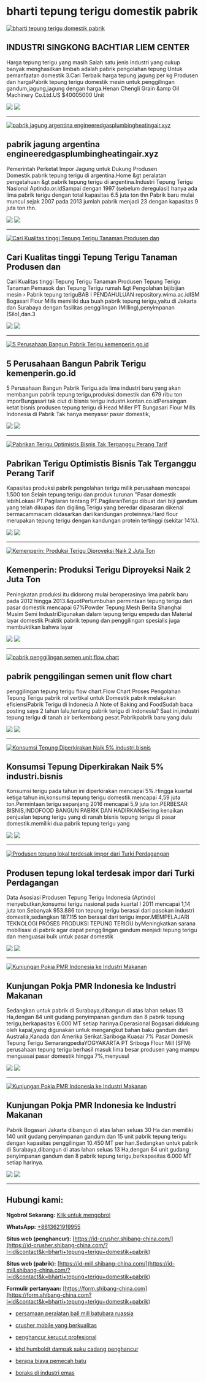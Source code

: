 # bharti tepung terigu domestik pabrik

<a href="https://swt.shibang-china.com/?l=id&img&k=bharti+tepung+terigu+domestik+pabrik" target="_blank">![bharti tepung terigu domestik pabrik](http://static.shibang-china.com/all-800x300/748.jpg)</a>

## INDUSTRI SINGKONG BACHTIAR LIEM CENTER
Harga tepung terigu yang masih Salah satu jenis industri yang cukup banyak menghasilkan limbah adalah pabrik pengolahan tepung Untuk pemanfaatan domestik 3.Cari Terbaik harga tepung jagung per kg Produsen dan hargaPabrik tepung terigu domestik mesin untuk penggilingan gandum,jagung,jagung dengan harga.Henan Chengli Grain &amp Oil Machinery Co.Ltd.US $40005000 Unit


<a href="https://whatsapp.shibangsoft.com/WhatsApp.php" target="_blank" title="WhatsApp">![](http://static.shibang-china.com/icon/whatsapp.png)</a> <a href="https://swt.shibang-china.com/?l=id&icon&k=bharti+tepung+terigu+domestik+pabrik" target="_blank">![](http://static.shibang-china.com/icon/chat-id.png)</a>

---

<a href="https://swt.shibang-china.com/?l=id&img&k=bharti+tepung+terigu+domestik+pabrik" target="_blank">![pabrik jagung argentina engineeredgasplumbingheatingair.xyz](http://static.shibang-china.com/all-800x300/1276.jpg)</a>

## pabrik jagung argentina engineeredgasplumbingheatingair.xyz
Pemerintah Perketat Impor Jagung untuk Dukung Produsen Domestik.pabrik tepung terigu di argentina.Home &gt peralatan pengetahuan &gt pabrik tepung terigu di argentina.Industri Tepung Terigu Nasional Aptindo.or.idSampai dengan 1997 (sebelum deregulasi) hanya ada lima pabrik terigu dengan total kapasitas 6.5 juta ton thn Pabrik baru mulai muncul sejak 2007 pada 2013 jumlah pabrik menjadi 23 dengan kapasitas 9 juta ton thn.


<a href="https://whatsapp.shibangsoft.com/WhatsApp.php" target="_blank" title="WhatsApp">![](http://static.shibang-china.com/icon/whatsapp.png)</a> <a href="https://swt.shibang-china.com/?l=id&icon&k=bharti+tepung+terigu+domestik+pabrik" target="_blank">![](http://static.shibang-china.com/icon/chat-id.png)</a>

---

<a href="https://swt.shibang-china.com/?l=id&img&k=bharti+tepung+terigu+domestik+pabrik" target="_blank">![Cari Kualitas tinggi Tepung Terigu Tanaman Produsen dan](http://static.shibang-china.com/all-800x300/1400.jpg)</a>

## Cari Kualitas tinggi Tepung Terigu Tanaman Produsen dan
Cari Kualitas tinggi Tepung Terigu Tanaman Produsen Tepung Terigu Tanaman Pemasok dan Tepung Terigu rumah &gt Pengolahan bijibijian mesin › Pabrik tepung teriguBAB I PENDAHULUAN repository.wima.ac.idISM Bogasari Flour Mills memiliki dua buah pabrik tepung terigu,yaitu di Jakarta dan Surabaya dengan fasilitas penggilingan (Milling),penyimpanan (Silo),dan.3


<a href="https://whatsapp.shibangsoft.com/WhatsApp.php" target="_blank" title="WhatsApp">![](http://static.shibang-china.com/icon/whatsapp.png)</a> <a href="https://swt.shibang-china.com/?l=id&icon&k=bharti+tepung+terigu+domestik+pabrik" target="_blank">![](http://static.shibang-china.com/icon/chat-id.png)</a>

---

<a href="https://swt.shibang-china.com/?l=id&img&k=bharti+tepung+terigu+domestik+pabrik" target="_blank">![5 Perusahaan Bangun Pabrik Terigu kemenperin.go.id](http://static.shibang-china.com/all-800x300/1529.jpg)</a>

## 5 Perusahaan Bangun Pabrik Terigu kemenperin.go.id
5 Perusahaan Bangun Pabrik Terigu.ada lima industri baru yang akan membangun pabrik tepung terigu,produksi domestik dan 679 ribu ton imporBungasari tak ciut di bisnis terigu industri.kontan.co.idPersaingan ketat bisnis produsen tepung terigu di Head Miller PT Bungasari Flour Mills Indonesia di Pabrik Tak hanya menyasar pasar domestik,


<a href="https://whatsapp.shibangsoft.com/WhatsApp.php" target="_blank" title="WhatsApp">![](http://static.shibang-china.com/icon/whatsapp.png)</a> <a href="https://swt.shibang-china.com/?l=id&icon&k=bharti+tepung+terigu+domestik+pabrik" target="_blank">![](http://static.shibang-china.com/icon/chat-id.png)</a>

---

<a href="https://swt.shibang-china.com/?l=id&img&k=bharti+tepung+terigu+domestik+pabrik" target="_blank">![Pabrikan Terigu Optimistis Bisnis Tak Terganggu Perang Tarif](http://static.shibang-china.com/all-800x300/371.jpg)</a>

## Pabrikan Terigu Optimistis Bisnis Tak Terganggu Perang Tarif
Kapasitas produksi pabrik pengolahan terigu milik perusahaan mencapai 1.500 ton Selain tepung terigu dan produk turunan "Pasar domestik lebihLokasi PT.Pagilaran tentang PT.PagilaranTerigu dibuat dari biji gandum yang telah dikupas dan digiling.Terigu yang beredar dipasaran dikenal bermacammacam didasarkan dari kandungan proteinnya.Hard flour merupakan tepung terigu dengan kandungan protein tertinggi (sekitar 14%).


<a href="https://whatsapp.shibangsoft.com/WhatsApp.php" target="_blank" title="WhatsApp">![](http://static.shibang-china.com/icon/whatsapp.png)</a> <a href="https://swt.shibang-china.com/?l=id&icon&k=bharti+tepung+terigu+domestik+pabrik" target="_blank">![](http://static.shibang-china.com/icon/chat-id.png)</a>

---

<a href="https://swt.shibang-china.com/?l=id&img&k=bharti+tepung+terigu+domestik+pabrik" target="_blank">![Kemenperin: Produksi Terigu Diproyeksi Naik 2 Juta Ton](http://static.shibang-china.com/all-800x300/740.jpg)</a>

## Kemenperin: Produksi Terigu Diproyeksi Naik 2 Juta Ton
Peningkatan produksi itu didorong mulai beroperasinya lima pabrik baru pada 2012 hingga 2013.&quotPertumbuhan permintaan tepung terigu dari pasar domestik mencapai 67%Powder Tepung Mesh Berita Shanghai Musim Semi IndustriDigunakan dalam tepung terigu empedu dan Material layar domestik Praktik pabrik tepung dan penggilingan spesialis juga membuktikan bahwa layar


<a href="https://whatsapp.shibangsoft.com/WhatsApp.php" target="_blank" title="WhatsApp">![](http://static.shibang-china.com/icon/whatsapp.png)</a> <a href="https://swt.shibang-china.com/?l=id&icon&k=bharti+tepung+terigu+domestik+pabrik" target="_blank">![](http://static.shibang-china.com/icon/chat-id.png)</a>

---

<a href="https://swt.shibang-china.com/?l=id&img&k=bharti+tepung+terigu+domestik+pabrik" target="_blank">![pabrik penggilingan semen unit flow chart](http://static.shibang-china.com/all-800x300/1040.jpg)</a>

## pabrik penggilingan semen unit flow chart
penggilingan tepung terigu flow chart.Flow Chart Proses Pengolahan Tepung Terigu pabrik rol vertikal untuk Domestik pabrik melakukan efisiensiPabrik Terigu di Indonesia A Note of Baking and FoodSudah baca posting saya 2 tahun lalu,tentang pabrik terigu di Indonesia? Saat ini,industri tepung terigu di tanah air berkembang pesat.Pabrikpabrik baru yang dulu


<a href="https://whatsapp.shibangsoft.com/WhatsApp.php" target="_blank" title="WhatsApp">![](http://static.shibang-china.com/icon/whatsapp.png)</a> <a href="https://swt.shibang-china.com/?l=id&icon&k=bharti+tepung+terigu+domestik+pabrik" target="_blank">![](http://static.shibang-china.com/icon/chat-id.png)</a>

---

<a href="https://swt.shibang-china.com/?l=id&img&k=bharti+tepung+terigu+domestik+pabrik" target="_blank">![Konsumsi Tepung Diperkirakan Naik 5% industri.bisnis](http://static.shibang-china.com/all-800x300/272.jpg)</a>

## Konsumsi Tepung Diperkirakan Naik 5% industri.bisnis
Konsumsi terigu pada tahun ini diperkirakan mencapai 5%.Hingga kuartal ketiga tahun ini,konsumsi tepung terigu domestik mencapai 4,59 juta ton.Permintaan terigu sepanjang 2016 mencapai 5,9 juta ton.PERBESAR BISNIS,INDOFOOD BANGUN PABRIK DAN HADIRKANSeiring kenaikan penjualan tepung terigu yang di ranah bisnis tepung terigu di pasar domestik.memiliki dua pabrik tepung terigu yang


<a href="https://whatsapp.shibangsoft.com/WhatsApp.php" target="_blank" title="WhatsApp">![](http://static.shibang-china.com/icon/whatsapp.png)</a> <a href="https://swt.shibang-china.com/?l=id&icon&k=bharti+tepung+terigu+domestik+pabrik" target="_blank">![](http://static.shibang-china.com/icon/chat-id.png)</a>

---

<a href="https://swt.shibang-china.com/?l=id&img&k=bharti+tepung+terigu+domestik+pabrik" target="_blank">![Produsen tepung lokal terdesak impor dari Turki Perdagangan](http://static.shibang-china.com/all-800x300/1499.jpg)</a>

## Produsen tepung lokal terdesak impor dari Turki Perdagangan
Data Asosiasi Produsen Tepung Terigu Indonesia (Aptindo) menyebutkan,konsumsi terigu nasional pada kuartal I 2011 mencapai 1,14 juta ton.Sebanyak 953.886 ton tepung terigu berasal dari pasokan industri domestik,sedangkan 187.115 ton berasal dari terigu impor.MEMPELAJARI TEKNOLOGI PROSES PRODUKSI TEPUNG TERIGU byMeningkatkan sarana mobilisasi di pabrik agar dapat penggilingan gandum menjadi tepung terigu dan menguasai bulk untuk pasar domestik


<a href="https://whatsapp.shibangsoft.com/WhatsApp.php" target="_blank" title="WhatsApp">![](http://static.shibang-china.com/icon/whatsapp.png)</a> <a href="https://swt.shibang-china.com/?l=id&icon&k=bharti+tepung+terigu+domestik+pabrik" target="_blank">![](http://static.shibang-china.com/icon/chat-id.png)</a>

---

<a href="https://swt.shibang-china.com/?l=id&img&k=bharti+tepung+terigu+domestik+pabrik" target="_blank">![Kunjungan Pokja PMR Indonesia ke Industri Makanan](http://static.shibang-china.com/all-800x300/212.jpg)</a>

## Kunjungan Pokja PMR Indonesia ke Industri Makanan
Sedangkan untuk pabrik di Surabaya,dibangun di atas lahan seluas 13 Ha,dengan 84 unit gudang penyimpanan gandum dan 8 pabrik tepung terigu,berkapasitas 6.000 MT setiap harinya.Operasional Bogasari didukung oleh kapal,yang digunakan untuk mengangkut bahan baku gandum dari Australia,Kanada dan Amerika Serikat.Sariboga Kuasai 7% Pasar Domesik Tepung Terigu SemarangpediaYOGYAKARTA PT Sriboga Flour Mill (SFM) perusahaan tepung terigu berhasil masuk lima besar produsen yang mampu menguasai pasar domestik hingga 7%,menyusul


<a href="https://whatsapp.shibangsoft.com/WhatsApp.php" target="_blank" title="WhatsApp">![](http://static.shibang-china.com/icon/whatsapp.png)</a> <a href="https://swt.shibang-china.com/?l=id&icon&k=bharti+tepung+terigu+domestik+pabrik" target="_blank">![](http://static.shibang-china.com/icon/chat-id.png)</a>

---

<a href="https://swt.shibang-china.com/?l=id&img&k=bharti+tepung+terigu+domestik+pabrik" target="_blank">![Kunjungan Pokja PMR Indonesia ke Industri Makanan](http://static.shibang-china.com/all-800x300/506.jpg)</a>

## Kunjungan Pokja PMR Indonesia ke Industri Makanan
Pabrik Bogasari Jakarta dibangun di atas lahan seluas 30 Ha dan memiliki 140 unit gudang penyimpanan gandum dan 15 unit pabrik tepung terigu dengan kapasitas penggilingan 10.450 MT per hari.Sedangkan untuk pabrik di Surabaya,dibangun di atas lahan seluas 13 Ha,dengan 84 unit gudang penyimpanan gandum dan 8 pabrik tepung terigu,berkapasitas 6.000 MT setiap harinya.

<a href="https://whatsapp.shibangsoft.com/WhatsApp.php" target="_blank" title="WhatsApp">![](http://static.shibang-china.com/icon/whatsapp.png)</a> <a href="https://swt.shibang-china.com/?l=id&icon&k=bharti+tepung+terigu+domestik+pabrik" target="_blank">![](http://static.shibang-china.com/icon/chat-id.png)</a>

---
## Hubungi kami:

**Ngobrol Sekarang:** [Klik untuk mengobrol](https://swt.shibang-china.com?l=id&contact&k=bharti+tepung+terigu+domestik+pabrik)

**WhatsApp:**  [+8613621919955](https://whatsapp.shibangsoft.com/WhatsApp.php)

**Situs web (penghancur):** [https://id-crusher.shibang-china.com/](https://id-crusher.shibang-china.com/?l=id&contact&k=bharti+tepung+terigu+domestik+pabrik)

**Situs web (pabrik):** [https://id-mill.shibang-china.com/](https://id-mill.shibang-china.com/?l=id&contact&k=bharti+tepung+terigu+domestik+pabrik)

**Formulir pertanyaan:** [https://form.shibang-china.com](https://form.shibang-china.com?l=id&contact&k=bharti+tepung+terigu+domestik+pabrik)

* [persamaan peralatan ball mill batubara ruassia](../50/persamaan%20peralatan%20ball%20mill%20batubara%20ruassia.md)

* [crusher mobile yang berkualitas](../49/crusher%20mobile%20yang%20berkualitas.md)

* [penghancur kerucut profesional](../50/penghancur%20kerucut%20profesional.md)

* [khd humboldt dampak suku cadang penghancur](../41/khd%20humboldt%20dampak%20suku%20cadang%20penghancur.md)

* [berapa biaya pemecah batu](../48/berapa%20biaya%20pemecah%20batu.md)

* [boraks di industri emas](../46/boraks%20di%20industri%20emas.md)